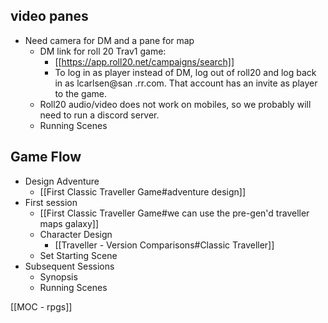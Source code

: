 ## video panes

* Need camera for DM and a pane for map 
	* DM link for roll 20 Trav1 game: 
		* [[https://app.roll20.net/campaigns/search]]
		* To log in as player instead of DM, log out of roll20 and log back in as lcarlsen@san .rr.com.  That account has an invite as player to the game.
	* Roll20 audio/video does not work on mobiles, so we probably will need to run a discord server.
	* Running Scenes

## Game Flow
* Design Adventure
	* [[First Classic Traveller Game#adventure design]]
* First session
	* [[First Classic Traveller Game#we can use the pre-gen'd traveller maps galaxy]]
	* Character Design
		* [[Traveller - Version Comparisons#Classic Traveller]]
	* Set Starting Scene
* Subsequent Sessions
	* Synopsis
	* Running Scenes

[[MOC - rpgs]]